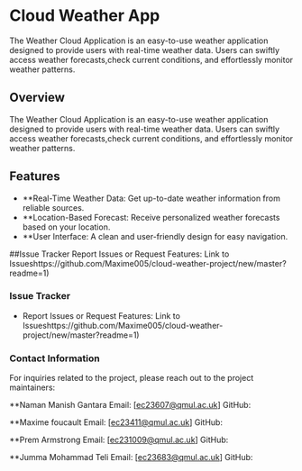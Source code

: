 # Cloud Weather App
The Weather Cloud Application is an easy-to-use weather application designed to provide users with real-time weather data. Users can swiftly access weather forecasts,check current conditions, and effortlessly monitor weather patterns.


## Overview
The Weather Cloud Application is an easy-to-use weather application designed to provide users with real-time weather data. Users can swiftly access weather forecasts,check current conditions, and effortlessly monitor weather patterns.
## Features

- **Real-Time Weather Data: Get up-to-date weather information from reliable sources.
- **Location-Based Forecast: Receive personalized weather forecasts based on your location.
- **User Interface: A clean and user-friendly design for easy navigation.


##Issue Tracker
Report Issues or Request Features: Link to Issueshttps://github.com/Maxime005/cloud-weather-project/new/master?readme=1)

### Issue Tracker

- Report Issues or Request Features: Link to Issueshttps://github.com/Maxime005/cloud-weather-project/new/master?readme=1)

### Contact Information
For inquiries related to the project, please reach out to the project maintainers:


**Naman Manish Gantara
Email: [ec23607@qmul.ac.uk]
GitHub:

**Maxime foucault
Email: [ec23411@qmul.ac.uk]
GitHub:

**Prem Armstrong
Email: [ec231009@qmul.ac.uk]
GitHub:

**Jumma Mohammad Teli
Email: [ec23683@qmul.ac.uk]
GitHub:

